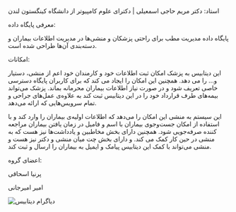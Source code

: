استاد: دکتر مریم حاجی اسمعیلی | دکترای علوم کامپیوتر از دانشگاه کینگستون لندن

معرفی پایگاه داده:

پایگاه داده مدیریت مطب برای راحتی پزشکان و منشی‌ها در مدیریت اطلاعات بیماران و دسته‌بندی آن‌ها طراحی شده است.


امکانات:

این دیتابیس به پزشک امکان ثبت اطلاعات خود و کارمندان خود اعم از منشی، دستیار و... را می دهد. همچنین این امکان را ایجاد می کند که برای کاربران پایگاه دسترسی خاصی تعریف شود و در صورت نیاز اطلاعات بیماران محرمانه بماند. پزشک می‌تواند بیمه‌های طرف قرارداد خود را در این دیتابیس ثبت کند به علاوه‌ی عمل‌های جراحی و تمام سرویس‌هایی که ارائه می‌دهد.

این سیستم به منشی این امکان را می‌دهد که اطلاعات اولیه‌ی بیماران را وارد کند و با استفاده از امکان جست‌وجوی بیماران با اسم و فامیل در زمان یافتن بیماران مراجعه کننده صرفه‌جویی شود. همچنین دارای بخش مخاطبین و یادداشت‌ها نیز هست که به منشی در حین کار کمک می کند. و دارای بخش چت میان منشی و دکتر نیز هست و منشی می‌تواند با کمک این دیتابیس پیامک و ایمیل‌ به بیماران را ارسال و ثبت کند.

اعضای گروه:

پرنیا اسحاقی

امیر امیرجانی

![دیاگرام دیتابیس](https://i.imgur.com/EteCoyE.png)

